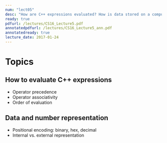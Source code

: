 ```yaml
---
num: "lect05"
desc: "How are C++ expressions evaluated? How is data stored on a computer? "
ready: true
pdfurl: /lectures/CS16_Lecture5.pdf
annotatedpdfurl: /lectures/CS16_Lecture5_ann.pdf
annotatedready: true
lecture_date: 2017-01-24 
---
```



# Topics

## How to evaluate C++ expressions

* Operator precedence
* Operator associativity
* Order of evaluation

## Data and number representation 

* Positional encoding: binary, hex, decimal 
* Internal vs. external representation

 



